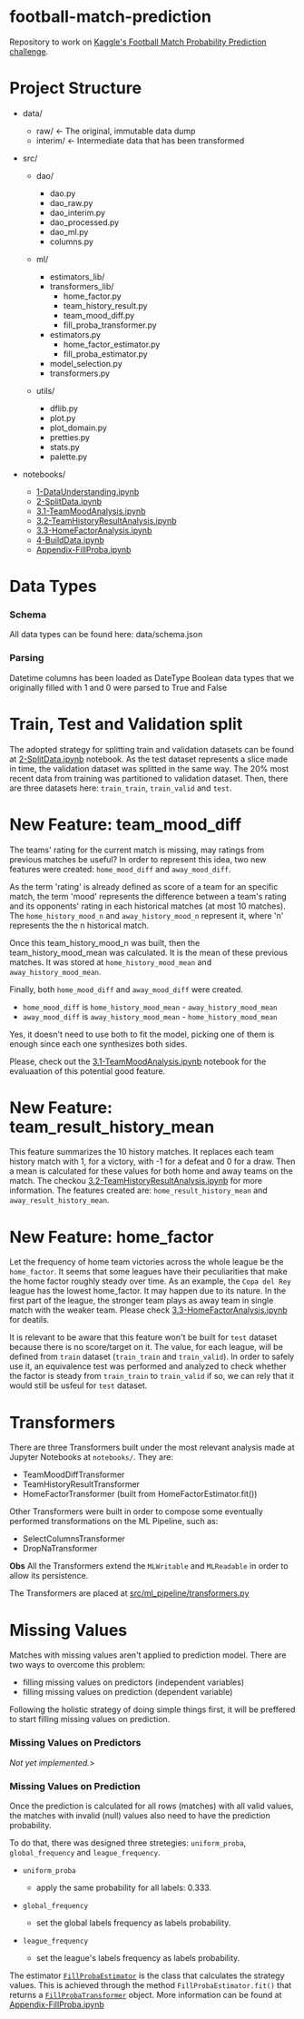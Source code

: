# football-match-prediction
Repository to work on [Kaggle's Football Match Probability Prediction challenge](https://www.kaggle.com/competitions/football-match-probability-prediction/).

# Project Structure
* data/
  * raw/     <- The original, immutable data dump
  * interim/  <- Intermediate data that has been transformed

* src/
  * dao/
    * dao.py
    * dao_raw.py
    * dao_interim.py
    * dao_processed.py
    * dao_ml.py
    * columns.py

  * ml/
    * estimators_lib/
    * transformers_lib/
      * home_factor.py
      * team_history_result.py
      * team_mood_diff.py
      * fill_proba_transformer.py
    * estimators.py
      * home_factor_estimator.py
      * fill_proba_estimator.py
    * model_selection.py
    * transformers.py

  * utils/
    * dflib.py
    * plot.py
    * plot_domain.py
    * pretties.py
    * stats.py
    * palette.py

* notebooks/
  * [1-DataUnderstanding.ipynb](notebooks/1-DataUnderstanding.ipynb)
  * [2-SplitData.ipynb](notebooks/2-SplitData.ipynb)
  * [3.1-TeamMoodAnalysis.ipynb](notebooks/3.1-TeamMoodAnalysis.ipynb)
  * [3.2-TeamHistoryResultAnalysis.ipynb](notebooks/3.2-TeamHistoryResultAnalysis.ipynb)
  * [3.3-HomeFactorAnalysis.ipynb](notebooks/3.3-HomeFactorAnalysis.ipynb)
  * [4-BuildData.ipynb](notebooks/4-BuildData.ipynb)
  * [Appendix-FillProba.ipynb](notebooks/Appendix-FillProba.ipynb)

# Data Types
### Schema
All data types can be found here: data/schema.json
### Parsing
Datetime columns has been loaded as DateType
Boolean data types that we originally filled with 1 and 0 were parsed to True and False

# Train, Test and Validation split
The adopted strategy for splitting train and validation datasets can be found at [2-SplitData.ipynb](notebooks/2-SplitData.ipynb) notebook. As the test dataset represents a slice made in time, the validation dataset was splitted in the same way.
The 20% most recent data from training was partitioned to validation dataset. Then, there are three datasets here: `train_train`, `train_valid` and `test`.


# New Feature: team_mood_diff
The teams' rating for the current match is missing, may ratings from previous matches be useful?
In order to represent this idea, two new features were created: `home_mood_diff` and `away_mood_diff`.

As the term 'rating' is already defined as score of a team for an specific match, the term 'mood' represents the difference between a team's rating and its opponents' rating in each historical matches (at most 10 matches). The `home_history_mood_n` and `away_history_mood_n` represent it, where 'n' represents the the n historical match.

Once this team_history_mood_n was built, then the team_history_mood_mean was calculated. It is the mean of these previous matches. It was stored at `home_history_mood_mean` and `away_history_mood_mean`.

Finally, both `home_mood_diff` and `away_mood_diff` were created.
  * `home_mood_diff` is `home_history_mood_mean` - `away_history_mood_mean`
  * `away_mood_diff` is `away_history_mood_mean` - `home_history_mood_mean`

Yes, it doesn't need to use both to fit the model, picking one of them is enough since each one synthesizes both sides.

Please, check out the [3.1-TeamMoodAnalysis.ipynb](notebooks/3.1-TeamMoodAnalysis.ipynb) notebook for the evaluaation of this potential good feature.

# New Feature: team_result_history_mean
This feature summarizes the 10 history matches.
It replaces each team history match with 1, for a victory, with -1 for a defeat and 0 for a draw. Then a mean is calculated for these values for both home and away teams on the match. The checkou [3.2-TeamHistoryResultAnalysis.ipynb](notebooks/3.2-TeamHistoryResultAnalysis.ipynb) for more information.
The features created are: `home_result_history_mean` and `away_result_history_mean`.

# New Feature: home_factor
Let the frequency of home team victories across the whole league be the `home_factor`.
It seems that some leagues have their peculiarities that make the home factor roughly steady over time.
As an example, the `Copa del Rey` league has the lowest home_factor. It may happen due to its nature. In the first part of the league, the stronger team plays as away team in single match with the weaker team.
Please check [3.3-HomeFactorAnalysis.ipynb](notebooks/3.3-HomeFactorAnalysis.ipynb) for deatils.

It is relevant to be aware that this feature won't be built for `test` dataset because there is no score/target on it. The value, for each league, will be defined from `train` dataset (`train_train` and `train_valid`). In order to safely use it, an equivalence test was performed and analyzed to check whether the factor is steady from `train_train` to `train_valid` if so, we can rely that it would still be usfeul for `test` dataset.

# Transformers
There are three Transformers built under the most relevant analysis made at Jupyter Notebooks at `notebooks/`. They are:

* TeamMoodDiffTransformer
* TeamHistoryResultTransformer
* HomeFactorTransformer (built from HomeFactorEstimator.fit())

Other Transformers were built in order to compose some eventually performed transformations on the ML Pipeline, such as:

* SelectColumnsTransformer
* DropNaTransformer

**Obs**
All the Transformers extend the `MLWritable` and `MLReadable` in order to allow its persistence.

The Transformers are placed at [src/ml_pipeline/transformers.py](src/ml/transformers.py)

# Missing Values
Matches with missing values aren't applied to prediction model.
There are two ways to overcome this problem: 
 * filling missing values on predictors (independent variables)
 * filling missing values on prediction (dependent variable)

Following the holistic strategy of doing simple things first, it will be preffered to start filling missing values on prediction.

### Missing Values on Predictors
<i>Not yet implemented.</i>>

### Missing Values on Prediction
Once the prediction is calculated for all rows (matches) with all valid values, the matches with invalid (null) values also need to have the prediction probability.

To do that, there was designed three stretegies: `uniform_proba`, `global_frequency` and `league_frequency`.

 * `uniform_proba`
   * apply the same probability for all labels: 0.333.

 * `global_frequency`
   * set the global labels frequency as labels probability.

 * `league_frequency`
   * set the league's labels frequency as labels probability.
 
The estimator [`FillProbaEstimator`](src/ml/estimators.py) is the class that calculates the strategy values.
This is achieved through the method `FillProbaEstimator.fit()` that returns a [`FillProbaTransformer`](src/ml/transformers.py) object.
More information can be found at [Appendix-FillProba.ipynb](notebooks/Appendix-FillProba.ipynb)




